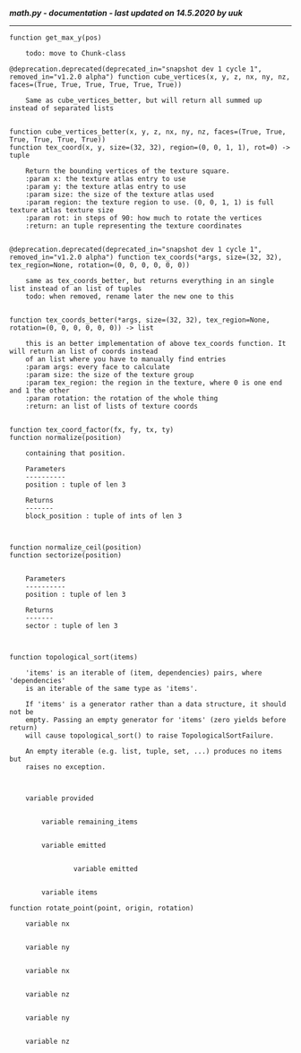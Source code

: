 ***math.py - documentation - last updated on 14.5.2020 by uuk***
___
    function get_max_y(pos)
        
        todo: move to Chunk-class

    @deprecation.deprecated(deprecated_in="snapshot dev 1 cycle 1", removed_in="v1.2.0 alpha") function cube_vertices(x, y, z, nx, ny, nz, faces=(True, True, True, True, True, True))
        
        Same as cube_vertices_better, but will return all summed up instead of separated lists
        

    function cube_vertices_better(x, y, z, nx, ny, nz, faces=(True, True, True, True, True, True))
    function tex_coord(x, y, size=(32, 32), region=(0, 0, 1, 1), rot=0) -> tuple
        
        Return the bounding vertices of the texture square.
        :param x: the texture atlas entry to use
        :param y: the texture atlas entry to use
        :param size: the size of the texture atlas used
        :param region: the texture region to use. (0, 0, 1, 1) is full texture atlas texture size
        :param rot: in steps of 90: how much to rotate the vertices
        :return: an tuple representing the texture coordinates
        

    @deprecation.deprecated(deprecated_in="snapshot dev 1 cycle 1", removed_in="v1.2.0 alpha") function tex_coords(*args, size=(32, 32), tex_region=None, rotation=(0, 0, 0, 0, 0, 0))
        
        same as tex_coords_better, but returns everything in an single list instead of an list of tuples
        todo: when removed, rename later the new one to this
        

    function tex_coords_better(*args, size=(32, 32), tex_region=None, rotation=(0, 0, 0, 0, 0, 0)) -> list
        
        this is an better implementation of above tex_coords function. It will return an list of coords instead
        of an list where you have to manually find entries
        :param args: every face to calculate
        :param size: the size of the texture group
        :param tex_region: the region in the texture, where 0 is one end and 1 the other
        :param rotation: the rotation of the whole thing
        :return: an list of lists of texture coords
        

    function tex_coord_factor(fx, fy, tx, ty)
    function normalize(position)
        
        containing that position.
    
        Parameters
        ----------
        position : tuple of len 3
    
        Returns
        -------
        block_position : tuple of ints of len 3
    
        

    function normalize_ceil(position)
    function sectorize(position)
        
    
        Parameters
        ----------
        position : tuple of len 3
    
        Returns
        -------
        sector : tuple of len 3
    
        

    function topological_sort(items)
        
        'items' is an iterable of (item, dependencies) pairs, where 'dependencies'
        is an iterable of the same type as 'items'.
    
        If 'items' is a generator rather than a data structure, it should not be
        empty. Passing an empty generator for 'items' (zero yields before return)
        will cause topological_sort() to raise TopologicalSortFailure.
    
        An empty iterable (e.g. list, tuple, set, ...) produces no items but
        raises no exception.
        


        variable provided


            variable remaining_items


            variable emitted


                    variable emitted


            variable items

    function rotate_point(point, origin, rotation)

        variable nx


        variable ny


        variable nx


        variable nz


        variable ny


        variable nz
